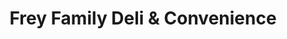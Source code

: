 ---
title: "Frey Family Deli & Convenience"
url: /milton/frey-family-deli-and-convenience/
shop: convenience
---